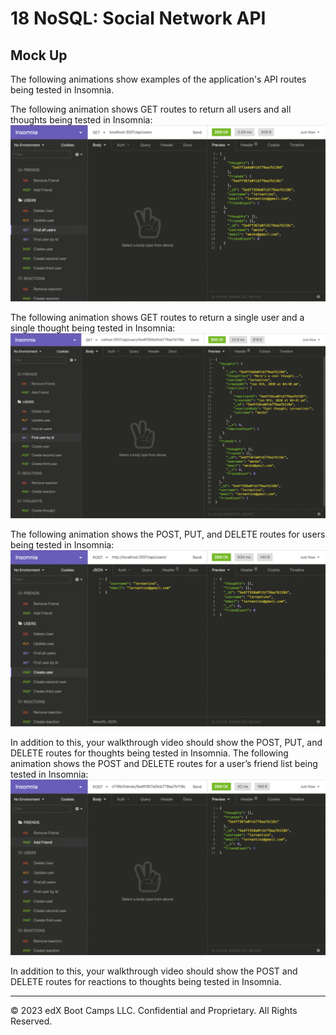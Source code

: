 # 18 NoSQL: Social Network API

## Mock Up
The following animations show examples of the application's API routes being tested in Insomnia.

The following animation shows GET routes to return all users and all thoughts being tested in Insomnia:
![Demo of GET routes to return all users and all thoughts being tested in Insomnia.](../images/18-nosql-homework-demo-01.gif)

The following animation shows GET routes to return a single user and a single thought being tested in Insomnia:
![Demo that shows GET routes to return a single user and a single thought being tested in Insomnia.](../images/18-nosql-homework-demo-02.gif)

The following animation shows the POST, PUT, and DELETE routes for users being tested in Insomnia:
![Demo that shows the POST, PUT, and DELETE routes for users being tested in Insomnia.](../images/18-nosql-homework-demo-03.gif)

In addition to this, your walkthrough video should show the POST, PUT, and DELETE routes for thoughts being tested in Insomnia.
The following animation shows the POST and DELETE routes for a user’s friend list being tested in Insomnia:
![Demo that shows the POST and DELETE routes for a user’s friend list being tested in Insomnia.](../images/18-nosql-homework-demo-04.gif)

In addition to this, your walkthrough video should show the POST and DELETE routes for reactions to thoughts being tested in Insomnia.

---
© 2023 edX Boot Camps LLC. Confidential and Proprietary. All Rights Reserved.
